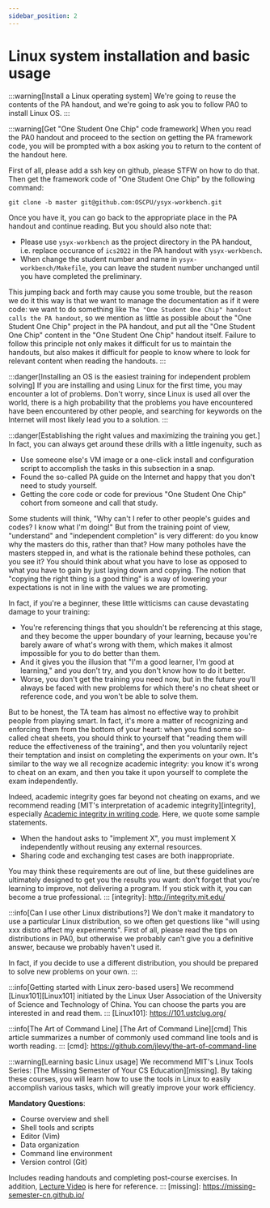 ```yaml
---
sidebar_position: 2
---
```


# Linux system installation and basic usage

:::warning[Install a Linux operating system]
We're going to reuse the contents of the PA handout, and we're going to ask you to follow PA0 to install Linux OS.
:::
<!-- [pa0]: ../../../ics-pa/PA0.html -->

:::warning[Get "One Student One Chip" code framework]
When you read the PA0 handout and proceed to the section on getting the PA framework code, you will be prompted with a box asking you to return to the content of the handout here.

First of all, please add a ssh key on github, please STFW on how to do that. Then get the framework code of "One Student One Chip" by the following command:

```
git clone -b master git@github.com:OSCPU/ysyx-workbench.git
```

Once you have it, you can go back to the appropriate place in the PA handout and continue reading. But you should also note that:

- Please use `ysyx-workbench` as the project directory in the PA handout, i.e. replace occurance of `ics2022` in the PA handout with `ysyx-workbench`.
- When change the student number and name in `ysyx-workbench/Makefile`, you can leave the student number unchanged until you have completed the preliminary.

This jumping back and forth may cause you some trouble, but the reason we do it this way is that we want to manage the documentation as if it were code: we want to do something like `The "One Student One Chip" handout calls the PA handout`, so we mention as little as possible about the "One Student One Chip" project in the PA handout, and put all the "One Student One Chip" content in the "One Student One Chip" handout itself. Failure to follow this principle not only makes it difficult for us to maintain the handouts, but also makes it difficult for people to know where to look for relevant content when reading the handouts.
:::
<!-- -->

:::danger[Installing an OS is the easiest training for independent problem solving]
If you are installing and using Linux for the first time, you may encounter a lot of problems. Don't worry, since Linux is used all over the world, there is a high probability that the problems you have encountered have been encountered by other people, and searching for keywords on the Internet will most likely lead you to a solution.
:::
<!-- -->

:::danger[Establishing the right values and maximizing the training you get.]
In fact, you can always get around these drills with a little ingenuity, such as

- Use someone else's VM image or a one-click install and configuration script to accomplish the tasks in this subsection in a snap.
- Found the so-called PA guide on the Internet and happy that you don't need to study yourself.
- Getting the core code or code for previous "One Student One Chip" cohort from someone and call that study.

Some students will think, "Why can't I refer to other people's guides and codes? I know what I'm doing!" But from the training point of view, <Highlight color="#c40e0e">"understand" and "independent completion" is very different</Highlight>: do you know why the masters do this, rather than that? How many potholes have the masters stepped in, and what is the rationale behind these potholes, can you see it? You should think about what you have to lose as opposed to what you have to gain by just laying down and copying. The notion that "copying the right thing is a good thing" is a way of lowering your expectations is not in line with the values we are promoting.

In fact, if you're a beginner, these little witticisms can cause devastating damage to your training:

- You're referencing things that you shouldn't be referencing at this stage, and they become the upper boundary of your learning, because you're barely aware of what's wrong with them, which makes it almost impossible for you to do better than them.
- And it gives you the illusion that "I'm a good learner, I'm good at learning," and you don't try, and you don't know how to do it better.
- Worse, you don't get the training you need now, but in the future you'll always be faced with new problems for which there's no cheat sheet or reference code, and you won't be able to solve them.

But to be honest, the TA team has almost no effective way to prohibit people from playing smart. In fact, <Highlight color="#0b6623">it's more a matter of recognizing and enforcing them from the bottom of your heart</Highlight>: when you find some so-called cheat sheets, you should think to yourself that "reading them will reduce the effectiveness of the training", and then you voluntarily reject their temptation and insist on completing the experiments on your own. It's similar to the way we all recognize academic integrity: you know it's wrong to cheat on an exam, and then you take it upon yourself to complete the exam independently.

Indeed, academic integrity goes far beyond not cheating on exams, and we recommend reading [MIT's interpretation of academic integrity][integrity], especially [Academic integrity in writing code][coding integrity]. Here, we quote some sample statements.

- When the handout asks to "implement X", you must implement X independently without reusing any external resources.
- Sharing code and exchanging test cases are both inappropriate.

You may think these requirements are out of line, but these guidelines are ultimately designed to get you the results you want: don't forget that you're learning to improve, not delivering a program. If you stick with it, you can become a true professional.
:::
[integrity]: http://integrity.mit.edu/

[coding integrity]: http://integrity.mit.edu/handbook/writing-code

:::info[Can I use other Linux distributions?]
We don't make it mandatory to use a particular Linux distribution, so we often get questions like "will using xxx distro affect my experiments". First of all, please read the tips on distributions in PA0, but otherwise we probably can't give you a definitive answer, because we probably haven't used it.

In fact, if you decide to use a different distribution, you should be prepared to solve new problems on your own.
:::
<!-- -->

:::info[Getting started with Linux zero-based users]
We recommend [Linux101][Linux101] initiated by the Linux User Association of the University of Science and Technology of China. You can choose the parts you are interested in and read them.
:::
[Linux101]: https://101.ustclug.org/

:::info[The Art of Command Line]
[The Art of Command Line][cmd] This article summarizes a number of commonly used command line tools and is worth reading.
:::
[cmd]: https://github.com/jlevy/the-art-of-command-line

<!-- -->

:::warning[Learning basic Linux usage]
We recommend MIT's Linux Tools Series: [The Missing Semester of Your CS Education][missing]. By taking these courses, you will learn how to use the tools in Linux to easily accomplish various tasks, which will greatly improve your work efficiency.

**Mandatory Questions**:

- Course overview and shell
- Shell tools and scripts
- Editor (Vim)
- Data organization
- Command line environment
- Version control (Git)

Includes reading handouts and completing post-course exercises. In addition, [Lecture Video][missing bilibili] is here for reference.
:::
[missing]: https://missing-semester-cn.github.io/

[missing bilibili]: https://www.bilibili.com/video/BV1x7411H7wa
